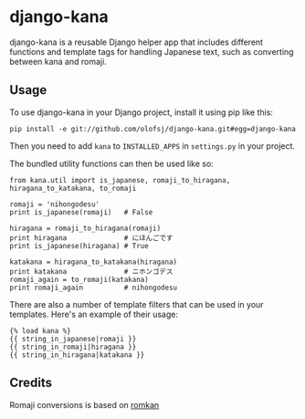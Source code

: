 django-kana
==================

django-kana is a reusable Django helper app that includes
different functions and template tags for handling Japanese
text, such as converting between kana and romaji.

Usage
-----

To use django-kana in your Django project, install it using 
pip like this:

    pip install -e git://github.com/olofsj/django-kana.git#egg=django-kana

Then you need to add `kana` to `INSTALLED_APPS` in `settings.py` in your project.

The bundled utility functions can then be used like so:

    from kana.util import is_japanese, romaji_to_hiragana, hiragana_to_katakana, to_romaji

    romaji = 'nihongodesu'
    print is_japanese(romaji)   # False

    hiragana = romaji_to_hiragana(romaji)
    print hiragana              # にほんごです
    print is_japanese(hiragana) # True

    katakana = hiragana_to_katakana(hiragana)
    print katakana              # ニホンゴデス
    romaji_again = to_romaji(katakana)
    print romaji_again          # nihongodesu


There are also a number of template filters that can be used in your templates.
Here's an example of their usage:

    {% load kana %}
    {{ string_in_japanese|romaji }}
    {{ string_in_romaji|hiragana }}
    {{ string_in_hiragana|katakana }}


Credits
-------

Romaji conversions is based on
[romkan](https://code.google.com/p/mhagiwara/source/browse/trunk/nltk/jpbook/romkan.py)
